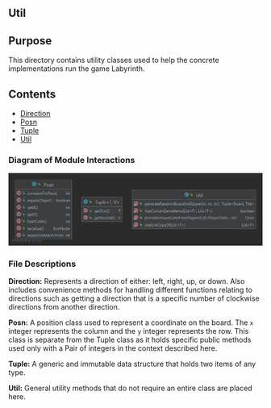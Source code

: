 Util
---

## Purpose

This directory contains utility classes used to help the concrete implementations run the game Labyrinth.

## Contents

- [Direction](Direction.java)
- [Posn](Posn.java)
- [Tuple](Tuple.java)
- [Util](Util.java)

### Diagram of Module Interactions
![](../../../../../README_resources/util.png)

### File Descriptions

**Direction:** Represents a direction of either: left, right, up, or down. Also includes convenience methods for handling different functions relating to directions
such as getting a direction that is a specific number of clockwise directions from another direction.

**Posn:** A position class used to represent a coordinate on the board. The `x` integer represents
the column and the `y` integer represents the row. This class is separate from the Tuple class as it
holds specific public methods used only with a Pair of integers in the context described here.

**Tuple:** A generic and immutable data structure that holds two items of any type.

**Util:** General utility methods that do not require an entire class are placed here.